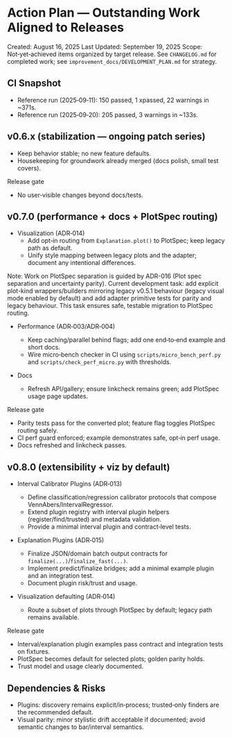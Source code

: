 # Action Plan — Outstanding Work Aligned to Releases

Created: August 16, 2025
Last Updated: September 19, 2025
Scope: Not‑yet‑achieved items organized by target release. See `CHANGELOG.md` for completed work; see `improvement_docs/DEVELOPMENT_PLAN.md` for strategy.

## CI Snapshot
- Reference run (2025‑09‑11): 150 passed, 1 xpassed, 22 warnings in ~371s.
- Reference run (2025‑09‑20): 205 passed, 3 warnings in ~133s.

## v0.6.x (stabilization — ongoing patch series)
- Keep behavior stable; no new feature defaults.
- Housekeeping for groundwork already merged (docs polish, small test covers).

Release gate
- No user‑visible changes beyond docs/tests.

## v0.7.0 (performance + docs + PlotSpec routing)

- Visualization (ADR‑014)
  - Add opt‑in routing from `Explanation.plot()` to PlotSpec; keep legacy path as default.
  - Unify style mapping between legacy plots and the adapter; document any intentional differences.

Note: Work on PlotSpec separation is guided by ADR-016 (Plot spec separation and uncertainty parity). Current development task: add explicit plot-kind wrappers/builders mirroring legacy v0.5.1 behaviour (legacy visual mode enabled by default) and add adapter primitive tests for parity and legacy behaviour. This task ensures safe, testable migration to PlotSpec routing.

- Performance (ADR‑003/ADR‑004)
  - Keep caching/parallel behind flags; add one end‑to‑end example and short docs.
  - Wire micro‑bench checker in CI using `scripts/micro_bench_perf.py` and `scripts/check_perf_micro.py` with thresholds.

- Docs
  - Refresh API/gallery; ensure linkcheck remains green; add PlotSpec usage page updates.

Release gate

- Parity tests pass for the converted plot; feature flag toggles PlotSpec routing safely.
- CI perf guard enforced; example demonstrates safe, opt‑in perf usage.
- Docs refreshed and linkcheck passes.

## v0.8.0 (extensibility + viz by default)

- Interval Calibrator Plugins (ADR‑013)
  - Define classification/regression calibrator protocols that compose VennAbers/IntervalRegressor.
  - Extend plugin registry with interval plugin helpers (register/find/trusted) and metadata validation.
  - Provide a minimal interval plugin and contract‑level tests.

- Explanation Plugins (ADR‑015)
  - Finalize JSON/domain batch output contracts for `finalize(...)`/`finalize_fast(...)`.
  - Implement predict/finalize bridges; add a minimal example plugin and an integration test.
  - Document plugin risk/trust and usage.

- Visualization defaulting (ADR‑014)
  - Route a subset of plots through PlotSpec by default; legacy path remains available.

Release gate

- Interval/explanation plugin examples pass contract and integration tests on fixtures.
- PlotSpec becomes default for selected plots; golden parity holds.
- Trust model and usage clearly documented.

## Dependencies & Risks

- Plugins: discovery remains explicit/in‑process; trusted‑only finders are the recommended default.
- Visual parity: minor stylistic drift acceptable if documented; avoid semantic changes to bar/interval semantics.
